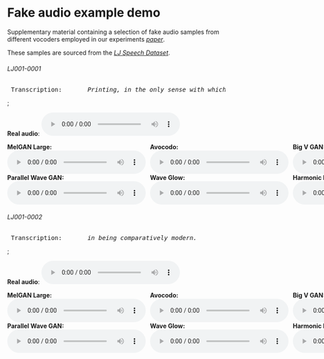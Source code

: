 # Fake audio example demo

Supplementary material containing a selection of fake audio samples from different vocoders employed in our experiments [*paper*](https://github.com/blindconf/fingerprint/).

These samples are sourced from the [*LJ Speech Dataset*](https://keithito.com/LJ-Speech-Dataset/).

###### LJ001-0001
<pre> Transcription:       <em>Printing, in the only sense with which we are at present concerned, differs from most if not from all the arts and crafts represented in the Exhibition</em>
</pre>;
**Real audio**:
 <audio style="width:320px" controls="controls">
	<source src="audio_clips/real_LJ001-0001" type="audio/wav" />
</audio>
<div style="display: flex; gap: 10px;">
    <div>
        <strong>MelGAN Large:</strong>
        <audio style="width:320px" controls="controls">
            <source src="audio_clips/mg_l_LJ001-0001" type="audio/wav" />
        </audio>
    </div>
    <div>
        <strong>Avocodo:</strong>
        <audio style="width:320px" controls="controls">
            <source src="audio_clips/avo_LJ001-0001" type="audio/wav" />
        </audio>
    </div>
    <div>
        <strong>Big V GAN:</strong>
        <audio style="width:320px" controls="controls">
            <source src="audio_clips/bvg_LJ001-0001" type="audio/wav" />
        </audio>
    </div>
    <div>
        <strong>HiFi GAN:</strong>
        <audio style="width:320px" controls="controls">
            <source src="audio_clips/hf_g_LJ001-0001" type="audio/wav" />
        </audio>
    </div>
    <div>
        <strong>Multi-band MelGAN:</strong>
        <audio style="width:320px" controls="controls">
            <source src="audio_clips/mb_mg_LJ001-0001" type="audio/wav" />
        </audio>
    </div>
</div>

<div style="display: flex; gap: 10px;">
    <div>
        <strong>Parallel Wave GAN:</strong>
        <audio style="width:320px" controls="controls">
            <source src="audio_clips/pwg_LJ001-0001" type="audio/wav" />
        </audio>
    </div>
    <div>
        <strong>Wave Glow:</strong>
        <audio style="width:320px" controls="controls">
            <source src="audio_clips/waveglow_LJ001-0001" type="audio/wav" />
        </audio>
    </div>
    <div>
        <strong>Harmonic Noise source Filter:</strong>
        <audio style="width:320px" controls="controls">
            <source src="audio_clips/hnsf_LJ001-0001" type="audio/wav" />
        </audio>
    </div>
    <div>
        <strong>Fast Diff:</strong>
        <audio style="width:320px" controls="controls">
            <source src="audio_clips/fastdiff_LJ001-0001" type="audio/wav" />
        </audio>
    </div>
    <div>
        <strong>Pro Diff:</strong>
        <audio style="width:320px" controls="controls">
            <source src="audio_clips/pro_diff_LJ001-0001" type="audio/wav" />
        </audio>
    </div>
</div>

###### LJ001-0002
<pre> Transcription:       <em>in being comparatively modern.</em>
</pre>;
**Real audio**:
 <audio style="width:320px" controls="controls">
	<source src="audio_clips/real_LJ001-0002" type="audio/wav" />
</audio>
<div style="display: flex; gap: 10px;">
    <div>
        <strong>MelGAN Large:</strong>
        <audio style="width:320px" controls="controls">
            <source src="audio_clips/mg_l_LJ001-0002" type="audio/wav" />
        </audio>
    </div>
    <div>
        <strong>Avocodo:</strong>
        <audio style="width:320px" controls="controls">
            <source src="audio_clips/avo_LJ001-0002" type="audio/wav" />
        </audio>
    </div>
    <div>
        <strong>Big V GAN:</strong>
        <audio style="width:320px" controls="controls">
            <source src="audio_clips/bvg_LJ001-0002" type="audio/wav" />
        </audio>
    </div>
    <div>
        <strong>HiFi GAN:</strong>
        <audio style="width:320px" controls="controls">
            <source src="audio_clips/hf_g_LJ001-0002" type="audio/wav" />
        </audio>
    </div>
    <div>
        <strong>Multi-band MelGAN:</strong>
        <audio style="width:320px" controls="controls">
            <source src="audio_clips/mb_mg_LJ001-0002" type="audio/wav" />
        </audio>
    </div>
</div>

<div style="display: flex; gap: 10px;">
    <div>
        <strong>Parallel Wave GAN:</strong>
        <audio style="width:320px" controls="controls">
            <source src="audio_clips/pwg_LJ001-0002" type="audio/wav" />
        </audio>
    </div>
    <div>
        <strong>Wave Glow:</strong>
        <audio style="width:320px" controls="controls">
            <source src="audio_clips/waveglow_LJ001-0002" type="audio/wav" />
        </audio>
    </div>
    <div>
        <strong>Harmonic Noise Source Filter:</strong>
        <audio style="width:320px" controls="controls">
            <source src="audio_clips/hnsf_LJ001-0002" type="audio/wav" />
        </audio>
    </div>
    <div>
        <strong>Fast Diff:</strong>
        <audio style="width:320px" controls="controls">
            <source src="audio_clips/fastdiff_LJ001-0002" type="audio/wav" />
        </audio>
    </div>
    <div>
        <strong>Pro Diff:</strong>
        <audio style="width:320px" controls="controls">
            <source src="audio_clips/pro_diff_LJ001-0002" type="audio/wav" />
        </audio>
    </div>
</div>
